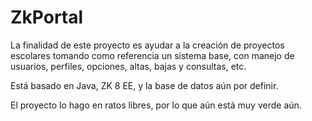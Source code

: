 ZkPortal
===================
La finalidad de este proyecto es ayudar a la creación de proyectos escolares tomando como referencia un sistema base, con manejo de usuarios, perfiles, opciones, altas, bajas y consultas, etc.

Está basado en Java, ZK 8 EE, y la base de datos aún por definir.

El proyecto lo hago en ratos libres, por lo que aún está muy verde aún.
